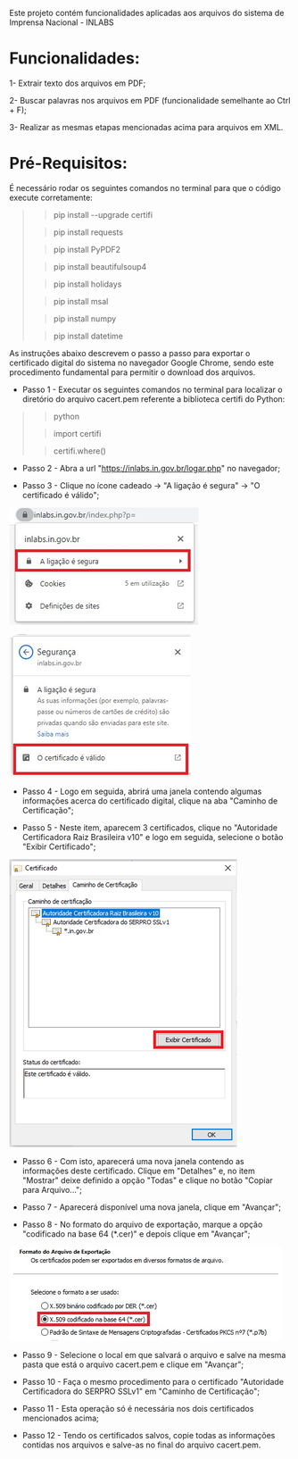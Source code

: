 Este projeto contém funcionalidades aplicadas aos arquivos do sistema de Imprensa Nacional - INLABS

# __Funcionalidades__:

1- Extrair texto dos arquivos em PDF;

2- Buscar palavras nos arquivos em PDF (funcionalidade semelhante ao Ctrl + F);

3- Realizar as mesmas etapas mencionadas acima para arquivos em XML.

# __Pré-Requisitos__:

É necessário rodar os seguintes comandos no terminal para que o código execute corretamente: 
>>pip install --upgrade certifi
>
>>pip install requests
>
>>pip install PyPDF2
>
>>pip install beautifulsoup4
>
>>pip install holidays
>
>>pip install msal
>
>>pip install numpy
>
>>pip install datetime

As instruções abaixo descrevem o passo a passo para exportar o certificado digital do sistema no navegador Google Chrome, 
sendo este procedimento fundamental para permitir o download dos arquivos.

* Passo 1 - Executar os seguintes comandos no terminal para localizar o diretório do arquivo cacert.pem referente a
biblioteca certifi do Python:

>>python
>
>>import certifi
>
>>certifi.where()

* Passo 2 - Abra a url "https://inlabs.in.gov.br/logar.php" no navegador;

* Passo 3 - Clique no ícone cadeado -> "A ligação é segura" -> "O certificado é válido";
  
![Alt text](imagens/Imagem1.jpg)

![Alt text](imagens/Imagem2.jpg)

* Passo 4 - Logo em seguida, abrirá uma janela contendo algumas informações acerca do certificado digital,
clique na aba "Caminho de Certificação";

* Passo 5 - Neste item, aparecem 3 certificados, clique no "Autoridade Certificadora Raiz Brasileira v10" e logo em seguida, 
selecione o botão "Exibir Certificado";

![Alt text](imagens/Imagem3.png)

* Passo 6 - Com isto, aparecerá uma nova janela contendo as informações deste certificado. Clique em "Detalhes" e, no item 
"Mostrar" deixe definido a opção "Todas" e clique no botão "Copiar para Arquivo...";

* Passo 7 - Aparecerá disponível uma nova janela, clique em "Avançar";

* Passo 8 - No formato do arquivo de exportação, marque a opção "codificado na base 64 (*.cer)" e depois clique em 
"Avançar";

![Alt text](imagens/Imagem5.jpg)

* Passo 9 - Selecione o local em que salvará o arquivo e salve na mesma pasta que está o arquivo cacert.pem e clique em 
"Avançar";

* Passo 10 - Faça o mesmo procedimento para o certificado "Autoridade Certificadora do SERPRO SSLv1" em "Caminho de
Certificação";

* Passo 11 - Esta operação só é necessária nos dois certificados mencionados acima;

* Passo 12 - Tendo os certificados salvos, copie todas as informações contidas nos arquivos e salve-as no final do arquivo
cacert.pem.